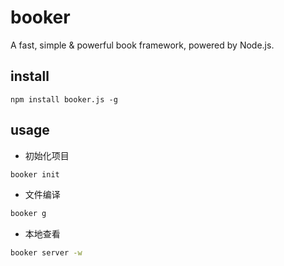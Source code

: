 # booker

A fast, simple & powerful book framework, powered by Node.js.

## install

```node
npm install booker.js -g
```


## usage

* 初始化项目

```bash
booker init
```

* 文件编译

```bash
booker g
```

* 本地查看

```bash
booker server -w
```
